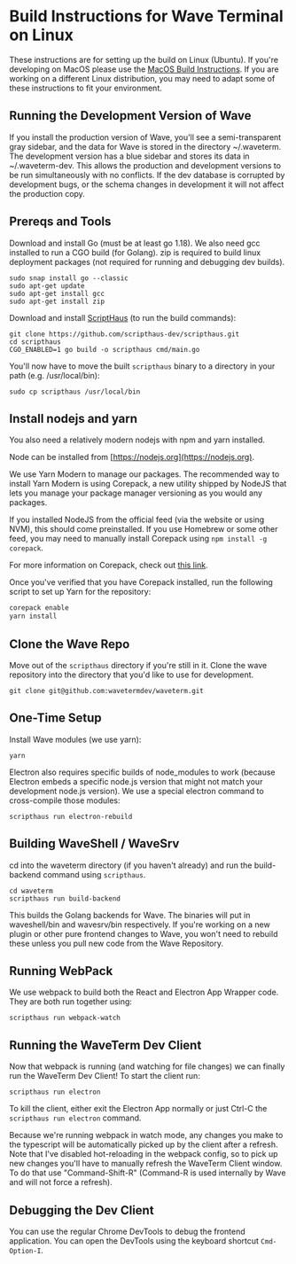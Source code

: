 # Build Instructions for Wave Terminal on Linux

These instructions are for setting up the build on Linux (Ubuntu).
If you're developing on MacOS please use the [MacOS Build Instructions](./BUILD.md).
If you are working on a different Linux distribution, you may need to adapt some of these instructions to fit your environment.

## Running the Development Version of Wave

If you install the production version of Wave, you'll see a semi-transparent gray sidebar, and the data for Wave is stored in the directory ~/.waveterm. The development version has a blue sidebar and stores its data in ~/.waveterm-dev. This allows the production and development versions to be run simultaneously with no conflicts. If the dev database is corrupted by development bugs, or the schema changes in development it will not affect the production copy.

## Prereqs and Tools

Download and install Go (must be at least go 1.18). We also need gcc installed to run a CGO build (for Golang).
zip is required to build linux deployment packages (not required for running and debugging dev builds).

```
sudo snap install go --classic
sudo apt-get update
sudo apt-get install gcc
sudo apt-get install zip
```

Download and install [ScriptHaus](https://github.com/scripthaus-dev/scripthaus) (to run the build commands):

```
git clone https://github.com/scripthaus-dev/scripthaus.git
cd scripthaus
CGO_ENABLED=1 go build -o scripthaus cmd/main.go
```

You'll now have to move the built `scripthaus` binary to a directory in your path (e.g. /usr/local/bin):

```
sudo cp scripthaus /usr/local/bin
```

## Install nodejs and yarn

You also need a relatively modern nodejs with npm and yarn installed.

Node can be installed from [https://nodejs.org](https://nodejs.org).

We use Yarn Modern to manage our packages. The recommended way to install Yarn Modern is using Corepack, a new utility shipped by NodeJS that lets you manage your package manager versioning as you would any packages.

If you installed NodeJS from the official feed (via the website or using NVM), this should come preinstalled. If you use Homebrew or some other feed, you may need to manually install Corepack using `npm install -g corepack`.

For more information on Corepack, check out [this link](https://yarnpkg.com/corepack).

Once you've verified that you have Corepack installed, run the following script to set up Yarn for the repository:

```sh
corepack enable
yarn install
```

## Clone the Wave Repo

Move out of the `scripthaus` directory if you're still in it. Clone the wave repository into the directory that you'd like to use for development.

```
git clone git@github.com:wavetermdev/waveterm.git
```

## One-Time Setup

Install Wave modules (we use yarn):

```
yarn
```

Electron also requires specific builds of node_modules to work (because Electron embeds a specific node.js version that might not match your development node.js version). We use a special electron command to cross-compile those modules:

```
scripthaus run electron-rebuild
```

## Building WaveShell / WaveSrv

cd into the waveterm directory (if you haven't already) and run the build-backend command using `scripthaus`.

```
cd waveterm
scripthaus run build-backend
```

This builds the Golang backends for Wave. The binaries will put in waveshell/bin and wavesrv/bin respectively. If you're working on a new plugin or other pure frontend changes to Wave, you won't need to rebuild these unless you pull new code from the Wave Repository.

## Running WebPack

We use webpack to build both the React and Electron App Wrapper code. They are both run together using:

```
scripthaus run webpack-watch
```

## Running the WaveTerm Dev Client

Now that webpack is running (and watching for file changes) we can finally run the WaveTerm Dev Client! To start the client run:

```
scripthaus run electron
```

To kill the client, either exit the Electron App normally or just Ctrl-C the `scripthaus run electron` command.

Because we're running webpack in watch mode, any changes you make to the typescript will be automatically picked up by the client after a refresh. Note that I've disabled hot-reloading in the webpack config, so to pick up new changes you'll have to manually refresh the WaveTerm Client window. To do that use "Command-Shift-R" (Command-R is used internally by Wave and will not force a refresh).

## Debugging the Dev Client

You can use the regular Chrome DevTools to debug the frontend application. You can open the DevTools using the keyboard shortcut `Cmd-Option-I`.
